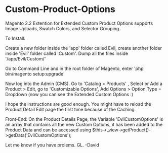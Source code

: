 # Custom-Product-Options
Magento 2.2 Extention for Extended Custom Product Options supports Image Uploads, Swatch Colors, and Selector Grouping.

To Install:

Create a new folder inside the 'app' folder called Evil, create another folder inside 'Evil' folder called 'Custom'. Dump all the files inside '/app/Evil/Custom/'

Go to Command Line and in the root folder of Magento, enter 'php bin/magento setup:upgrade'

Now log into the Admin (CMS). Go to 'Catalog > Products' , Select or Add a Product > Edit, go to 'Customizable Options', Add Options > Option Type = Dropdown (now you can see the Extended Custom Options :)

I hope the instructions are good enough. You might have to reload the Product Detail Edit page the first time because of the Caching.

Front-End: 
 On the Product Details Page, the Variable 'EvilCustomOptions' is an array that contains all the new Custom Options, it has been added to the Product Data and can be accessed using  $this->_view->getProduct()->getData('EvilCustomOptions');

Let me know if you have prolems.
GL.
-David

